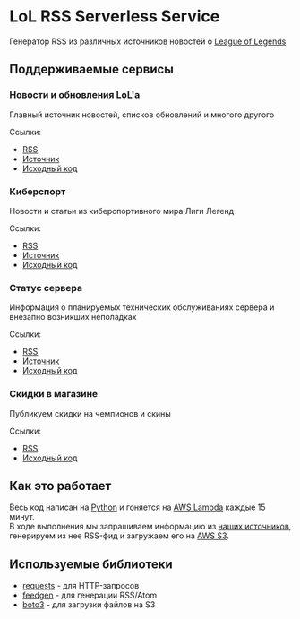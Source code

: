 # LoL RSS Serverless Service

Генератор RSS из различных источников новостей о [League of Legends](https://ru.leagueoflegends.com/ru-ru/)

## Поддерживаемые сервисы
### Новости и обновления LoL'a
Главный источник новостей, списков обновлений и многого другого  

Ссылки:
  - [RSS](https://antosik-lol-rss.s3.eu-central-1.amazonaws.com/lolnews.xml)
  - [Источник](https://ru.leagueoflegends.com/ru-ru/latest-news/)
  - [Исходный код](https://github.com/Antosik/lol-rss/blob/master/handlers/lolnews.py)

### Киберспорт
Новости и статьи из киберспортивного мира Лиги Легенд  

Ссылки:
  - [RSS](https://antosik-lol-rss.s3.eu-central-1.amazonaws.com/lolesports.xml)
  - [Источник](https://ru.lolesports.com/articles)
  - [Исходный код](https://github.com/Antosik/lol-rss/blob/master/handlers/lolesports.py)

### Статус сервера
Информация о планируемых технических обслуживаниях сервера и внезапно возникших неполадках  

Ссылки:
  - [ RSS](https://antosik-lol-rss.s3.eu-central-1.amazonaws.com/lolstatus.xml)
  - [Источник](https://status.riotgames.com/?region=ru&locale=ru_RU&product=leagueoflegends)
  - [Исходный код](https://github.com/Antosik/lol-rss/blob/master/handlers/lolstatus.py)

  
### Скидки в магазине
Публикуем скидки на чемпионов и скины  

Ссылки:
  - [RSS](https://antosik-lol-rss.s3.eu-central-1.amazonaws.com/lolsales.xml)
  - [Исходный код](https://github.com/Antosik/lol-rss/blob/master/handlers/lolsales.py)

## Как это работает
Весь код написан на [Python](https://www.python.org/) и гоняется на [AWS Lambda](https://aws.amazon.com/ru/lambda/) каждые 15 минут.  
В ходе выполнения мы запрашиваем информацию из [наших источников](#Поддерживаемые-сервисы), генерируем из нее RSS-фид и загружаем его на [AWS S3](https://aws.amazon.com/ru/s3/).

## Используемые библиотеки
- [requests](https://github.com/psf/requests/) - для HTTP-запросов
- [feedgen](https://github.com/lkiesow/python-feedgen) - для генерации RSS/Atom
- [boto3](https://github.com/boto/boto3) - для загрузки файлов на S3
